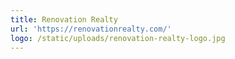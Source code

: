 ```yaml
---
title: Renovation Realty
url: 'https://renovationrealty.com/'
logo: /static/uploads/renovation-realty-logo.jpg
---
```


